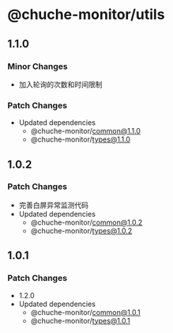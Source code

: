 # @chuche-monitor/utils

## 1.1.0

### Minor Changes

- 加入轮询的次数和时间限制

### Patch Changes

- Updated dependencies
  - @chuche-monitor/common@1.1.0
  - @chuche-monitor/types@1.1.0

## 1.0.2

### Patch Changes

- 完善白屏异常监测代码
- Updated dependencies
  - @chuche-monitor/common@1.0.2
  - @chuche-monitor/types@1.0.2

## 1.0.1

### Patch Changes

- 1.2.0
- Updated dependencies
  - @chuche-monitor/common@1.0.1
  - @chuche-monitor/types@1.0.1
